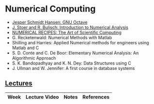 # Numerical Computing

- [Jesper Schmidt Hansen: GNU Octave](References/GNU_Octave_Beginners_Guide_by_Jesper_Schmidt_Hansen.pdf)
- [J. Stoer and R. Bulisch: Introduction to Numerical Analysis](References/Introduction_to_Numerical_Analysis_by_J._Stoer_R._Bulirsch.pdf)
- [NUMERICAL RECIPES: The Art of Scientific Computing](References/numerical_recipes.pdf)
- G. Recketenwald: Numerical Methods with Matlab
- Shilling and Harries: Applied Numerical methods for engineers using Matlab and C
- S. D. Conte and C. De Boor: Elementary Numerical Analysis: An Algorithmic Approach
- S. K. Bandopadhyay and K. N. Dey: Data Structures using C
- J. Ullman and W. Jennifer: A first course in database systems

## [Lectures]()
| Week | Lecture Video | Notes | References |
| --- | --- | --- | --- |